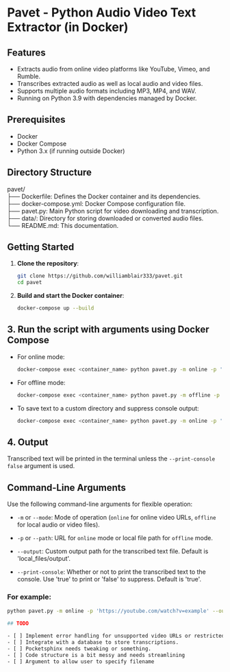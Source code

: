 # Pavet - Python Audio Video Text Extractor (in Docker)

## Features

- Extracts audio from online video platforms like YouTube, Vimeo, and Rumble.
- Transcribes extracted audio as well as local audio and video files.
- Supports multiple audio formats including MP3, MP4, and WAV.
- Running on Python 3.9 with dependencies managed by Docker.

## Prerequisites

- Docker
- Docker Compose
- Python 3.x (if running outside Docker)

## Directory Structure

pavet/  
├── Dockerfile: Defines the Docker container and its dependencies.  
├── docker-compose.yml: Docker Compose configuration file.  
├── pavet.py: Main Python script for video downloading and transcription.  
├── data/: Directory for storing downloaded or converted audio files.  
└── README.md: This documentation.  

## Getting Started

1. **Clone the repository**:
    ```bash
    git clone https://github.com/williamblair333/pavet.git
    cd pavet
    ```

2. **Build and start the Docker container**:
    ```bash
    docker-compose up --build
    ```

## 3. **Run the script with arguments using Docker Compose**

- For online mode:
    ```bash
    docker-compose exec <container_name> python pavet.py -m online -p 'https://youtube.com/watch?v=example'
    ```
  
- For offline mode:
    ```bash
    docker-compose exec <container_name> python pavet.py -m offline -p '/path/to/local/audio.wav'
    ```

- To save text to a custom directory and suppress console output:
    ```bash
    docker-compose exec <container_name> python pavet.py -m online -p 'https://youtube.com/watch?v=example' --output '/custom/output/file.txt' --print-console false
    ```

## 4. **Output**

Transcribed text will be printed in the terminal unless the `--print-console false` argument is used.

## Command-Line Arguments

Use the following command-line arguments for flexible operation:

- `-m` or `--mode`: Mode of operation (`online` for online video URLs, `offline` for local audio or video files).
  
- `-p` or `--path`: URL for `online` mode or local file path for `offline` mode.
  
- `--output`: Custom output path for the transcribed text file. Default is 'local_files/output'.
  
- `--print-console`: Whether or not to print the transcribed text to the console. Use 'true' to print or 'false' to suppress. Default is 'true'.
  
### For example:

```bash
python pavet.py -m online -p 'https://youtube.com/watch?v=example' --output '/custom/output/file.txt' --print-console false

## TODO

- [ ] Implement error handling for unsupported video URLs or restricted content.
- [ ] Integrate with a database to store transcriptions.
- [ ] Pocketsphinx needs tweaking or something. 
- [ ] Code structure is a bit messy and needs streamlining
- [ ] Argument to allow user to specify filename

